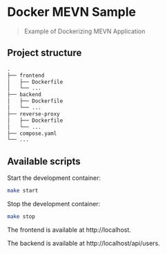 # Docker MEVN Sample

> Example of Dockerizing MEVN Application 

## Project structure

```txt
.
├── frontend
│   ├── Dockerfile
│   └── ...
├── backend
│   ├── Dockerfile
│   └── ...
├── reverse-proxy
│   ├── Dockerfile
│   └── ...
├── compose.yaml
└── ...
```

## Available scripts

Start the development container:

```bash
make start
```

Stop the development container:

```bash
make stop
```

The frontend is available at http://localhost.

The backend is available at http://localhost/api/users.